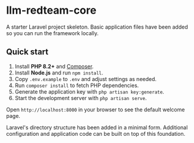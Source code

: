 # llm-redteam-core

A starter Laravel project skeleton. Basic application files have been added so you can run the framework locally.

## Quick start

1. Install **PHP 8.2+** and [Composer](https://getcomposer.org/).
2. Install **Node.js** and run `npm install`.
3. Copy `.env.example` to `.env` and adjust settings as needed.
4. Run `composer install` to fetch PHP dependencies.
5. Generate the application key with `php artisan key:generate`.
6. Start the development server with `php artisan serve`.

Open `http://localhost:8000` in your browser to see the default welcome page.

Laravel's directory structure has been added in a minimal form. Additional configuration and application code can be built on top of this foundation.
